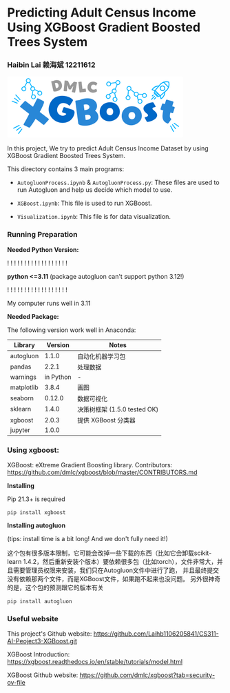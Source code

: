 # Predicting Adult Census Income Using XGBoost Gradient Boosted Trees System
### Haibin Lai 赖海斌 12211612

<i class="fab fa-python"></i>

![img.png](Img/XGBoost1.png)

In this project, We try to predict Adult Census Income Dataset by using XGBoost Gradient Boosted Trees System.


This directory contains 3 main programs:

* `AutogluonProcess.ipynb` & `AutogluonProcess.py`: These files are used to run Autogluon and help us decide which model to use.

* `XGBoost.ipynb`: This file is used to run XGBoost.

* `Visualization.ipynb`: This file is for data visualization.


### Running Preparation
**Needed Python Version:**

 ! ! ! ! ! ! ! ! ! ! ! ! ! ! ! ! ! !

**python <=3.11**
(package autogluon can't support python 3.12!) 

 ! ! ! ! ! ! ! ! ! ! ! ! ! ! ! ! ! !

My computer runs well in 3.11


**Needed Package:**

The following version work well in Anaconda:

| Library    | Version   | Notes                   |
|------------|-----------|-------------------------|
| autogluon  | 1.1.0     | 自动化机器学习包                |
| pandas     | 2.2.1     | 处理数据                    |
| warnings   | in Python | -                       |
| matplotlib | 3.8.4     | 画图                      |
| seaborn    | 0.12.0    | 数据可视化                   |
| sklearn    | 1.4.0     | 决策树框架 (1.5.0 tested OK) |
| xgboost    | 2.0.3     | 提供 XGBoost 分类器          |
| jupyter    | 1.0.0     |                         |



### Using xgboost:
XGBoost: eXtreme Gradient Boosting library.
Contributors: https://github.com/dmlc/xgboost/blob/master/CONTRIBUTORS.md 

**Installing**

Pip 21.3+ is required

```commandline
pip install xgboost
```

**Installing autogluon**

(tips: install time is a bit long! And we don't fully need it!)

这个包有很多版本限制，它可能会改掉一些下载的东西（比如它会卸载scikit-learn 1.4.2，然后重新安装个版本）要依赖很多包（比如torch），文件非常大，并且需要管理员权限来安装，我们只在Autogluon文件中进行了跑，
并且最终提交没有依赖那两个文件，而是XGBoost文件，如果跑不起来也没问题。
另外很神奇的是，这个包的预测跟它的版本有关
```commandline
pip install autogluon
```

### Useful website

This project's Github website:
https://github.com/Laihb1106205841/CS311-AI-Peoject3-XGBoost.git

XGBoost Introduction:
https://xgboost.readthedocs.io/en/stable/tutorials/model.html

XGBoost Github website:
https://github.com/dmlc/xgboost?tab=security-ov-file
